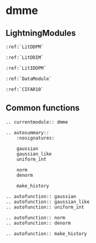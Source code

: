 # dmme

## LightningModules

```{eval-rst}
:ref:`LitDDPM`

:ref:`LitDDIM`

:ref:`LitIDDPM`

:ref:`DataModule`

:ref:`CIFAR10`

```

## Common functions

```{eval-rst}
.. currentmodule:: dmme

.. autosummary::
    :nosignatures:

    gaussian
    gaussian_like
    uniform_int

    norm
    denorm

    make_history

.. autofunction:: gaussian
.. autofunction:: gaussian_like
.. autofunction:: uniform_int

.. autofunction:: norm
.. autofunction:: denorm

.. autofunction:: make_history
```
